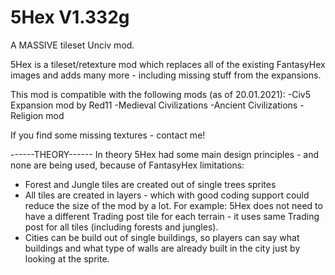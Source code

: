 # 5Hex V1.332g
A MASSIVE tileset Unciv mod.

5Hex is a tileset/retexture mod which replaces all of the existing FantasyHex images and adds many more - including missing stuff from the expansions.

This mod is compatible with the following mods (as of 20.01.2021):
-Civ5 Expansion mod by Red11
-Medieval Civilizations
-Ancient Civilizations
-Religion mod

If you find some missing textures - contact me!

------THEORY------
In theory 5Hex had some main design principles - and none are being used, because of FantasyHex limitations:

- Forest and Jungle tiles are created out of single trees sprites
- All tiles are created in layers - which with good coding support could reduce the size of the mod by a lot. For example: 5Hex does not need to have a different Trading post tile for each terrain - it uses same Trading post for all tiles (including forests and jungles).
- Cities can be build out of single buildings, so players can say what buildings and what type of walls are already built in the city just by looking at the sprite.

